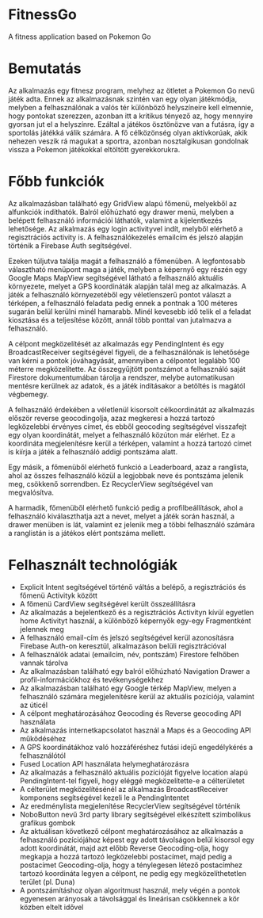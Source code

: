 # FitnessGo
A fitness application based on Pokemon Go

# Bemutatás
Az alkalmazás egy fitnesz program, melyhez az ötletet a Pokemon Go nevű játék adta. Ennek az alkalmazásnak szintén van egy olyan játékmódja, melyben a felhasználónak a valós tér különböző helyszíneire kell elmennie, hogy pontokat szerezzen, azonban itt a kritikus tényező az, hogy mennyire gyorsan jut el a helyszínre. Ezáltal a játékos ösztönözve van a futásra, így a sportolás játékká válik számára. A fő célközönség olyan aktívkorúak, akik nehezen veszik rá magukat a sportra, azonban nosztalgikusan gondolnak vissza a Pokemon játékokkal eltöltött gyerekkorukra.

# Főbb funkciók
Az alkalmazásban található egy GridView alapú főmenü, melyekből az alfunkciók indíthatók. Balról előhúzható egy drawer menü, melyben a belépett felhasználó információi láthatók, valamint a kijelentkezés lehetősége. Az alkalmazás egy login activityvel indít, melyből elérhető a regisztrációs activity is. A felhasználókezelés emailcím és jelszó alapján történik a Firebase Auth segítségével.

Ezeken túljutva találja magát a felhasználó a főmenüben. A legfontosabb választható menüpont maga a játék, melyben a képernyő egy részén egy Google Maps MapView segítségével látható a felhasználó aktuális környezete, melyet a GPS koordináták alapján talál meg az alkalmazás. A játék a felhasználó környezetéből egy véletlenszerű pontot választ a térképen, a felhasználó feladata pedig ennek a pontnak a 100 méteres sugarán belül kerülni minél hamarabb. Minél kevesebb idő telik el a feladat kiosztása és a teljesítése között, annál több ponttal van jutalmazva a felhasználó.

A célpont megközelítését az alkalmazás egy PendingIntent és egy BroadcastReceiver segítségével figyeli, de a felhasználónak is lehetősége van kérni a pontok jóváhagyását, amennyiben a célpontot legalább 100 méterre megközelítette. Az összegyűjtött pontszámot a felhasználó saját Firestore dokumentumában tárolja a rendszer, melybe automatikusan mentésre kerülnek az adatok, és a játék indításakor a betöltés is magától végbemegy.

A felhasználó érdekében a véletlenül kisorsolt célkoordinátát az alkalmazás először reverse geocodingolja, azaz megkeresi a hozzá tartozó legközelebbi érvényes címet, és ebből geocoding segítségével visszafejt egy olyan koordinátát, melyet a felhasználó közúton már elérhet. Ez a koordináta megjelenítésre kerül a térképen, valamint a hozzá tartozó címet is kiírja a játék a felhasználó addigi pontszáma alatt.

Egy másik, a főmenüből elérhető funkció a Leaderboard, azaz a ranglista, ahol az összes felhasználó közül a legjobbak neve és pontszáma jelenik meg, csökkenő sorrendben. Ez RecyclerView segítségével van megvalósítva.

A harmadik, főmenüből elérhető funkció pedig a profilbeállítások, ahol a felhasználó kiválaszthatja azt a nevet, melyet a játék során használ, a drawer menüben is lát, valamint ez jelenik meg a többi felhasználó számára a ranglistán is a játékos elért pontszáma mellett.

# Felhasznált technológiák
- Explicit Intent segítségével történő váltás a belépő, a regisztrációs és főmenü Activityk között
- A főmenü CardView segítségével került összeállításra
- Az alkalmazás a bejelentkező és a regisztrációs Activityn kívül egyetlen home Activityt használ, a különböző képernyők egy-egy Fragmentként jelennek meg
- A felhasználó email-cím és jelszó segítségével kerül azonosításra Firebase Auth-on keresztül, alkalmazáson belüli regisztrációval
- A felhasználók adatai (emailcím, név, pontszám) Firestore felhőben vannak tárolva
- Az alkalmazásban található egy balról előhúzható Navigation Drawer a profil-információkhoz és tevékenységekhez
- Az alkalmazásban található egy Google térkép MapView, melyen a felhasználó számára megjelenítésre kerül az aktuális pozíciója, valamint az úticél
- A célpont meghatározásához Geocoding és Reverse geocoding API használata
- Az alkalmazás internetkapcsolatot használ a Maps és a Geocoding API működéséhez
- A GPS koordinátákhoz való hozzáféréshez futási idejű engedélykérés a felhasználótól
- Fused Location API használata helymeghatározásra
- Az alkalmazás a felhasználó aktuális pozícióját figyelve location alapú PendingIntent-tel figyeli, hogy eléggé megközelítette-e a célterületet
- A célterület megközelítésénél az alkalmazás BroadcastReceiver komponens segítségével kezeli le a PendingIntentet
- Az eredménylista megjelenítése RecyclerView segítségével történik
- NoboButton nevű 3rd party library segítségével elkészített szimbolikus grafikus gombok
- Az aktuálisan következő célpont meghatározásához az alkalmazás a felhasználó pozíciójához képest egy adott távolságon belül kisorsol egy adott koordinátát, majd azt előbb Reverse Geocoding-olja, hogy megkapja a hozzá tartozó legközelebbi postacímet, majd pedig a postacímet Geocoding-olja, hogy a ténylegesen létező postacímhez tartozó koordináta legyen a célpont, ne pedig egy megközelíthetetlen terület (pl. Duna)
- A pontszámításhoz olyan algoritmust használ, mely végén a pontok egyenesen arányosak a távolsággal és lineárisan csökkennek a kör közben eltelt idővel
